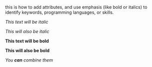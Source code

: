 this is how to add attributes, and use emphasis (like bold or italics) to identify keywords, programming languages, or skills. 

*This text will be italic*

_This will also be italic_

**This text will be bold**

__This will also be bold__

_You **can** combine them_
